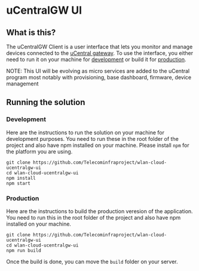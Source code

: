 # uCentralGW UI

## What is this?
The uCentralGW Client is a user interface that lets you monitor and manage devices connected to the [uCentral gateway](https://github.com/Telecominfraproject/wlan-cloud-ucentralgw). To use the interface,
you either need to run it on your machine for [development](#development) or build it for [production](#production).

NOTE: This UI will be evolving as micro services are added to the uCentral program most notably with provisioning, base dashboard, firmware, device management

## Running the solution

### Development
Here are the instructions to run the solution on your machine for development purposes. You need to run these in the root folder of the project and also have npm installed on your machine. Please install `npm` for the platform you are using.
```
git clone https://github.com/Telecominfraproject/wlan-cloud-ucentralgw-ui
cd wlan-cloud-ucentralgw-ui
npm install
npm start
```
### Production
Here are the instructions to build the production veresion of the application. You need to run this in the root folder of the project and also have npm installed on your machine.
```
git clone https://github.com/Telecominfraproject/wlan-cloud-ucentralgw-ui
cd wlan-cloud-ucentralgw-ui
npm run build
```
Once the build is done, you can move the `build` folder on your server.